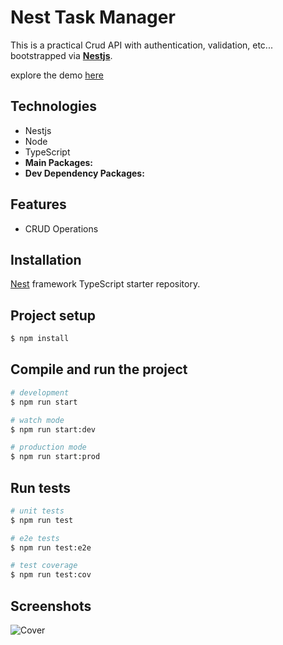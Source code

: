 # Nest Task Manager

This is a practical Crud API with authentication, validation, etc... bootstrapped via [**Nestjs**](https://nestjs.com). 

explore the demo [here](#)

## Technologies

-   Nestjs
-   Node
-   TypeScript
-   **Main Packages:** 
-   **Dev Dependency Packages:** 

## Features

-   CRUD Operations

## Installation


[Nest](https://github.com/nestjs/nest) framework TypeScript starter repository.

## Project setup

```bash
$ npm install
```

## Compile and run the project

```bash
# development
$ npm run start

# watch mode
$ npm run start:dev

# production mode
$ npm run start:prod
```

## Run tests

```bash
# unit tests
$ npm run test

# e2e tests
$ npm run test:e2e

# test coverage
$ npm run test:cov
```

<!-- ## Installation (Production)

[Deployment Guid](https://dev.to/kunalukey/how-to-setup-and-deploy-a-mern-stack-project-for-free-5acl) -->

## Screenshots

![Cover](./cover.webp)
